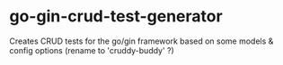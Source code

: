 # go-gin-crud-test-generator
Creates CRUD tests for the go/gin framework based on some models &amp; config options (rename to 'cruddy-buddy' ?)
